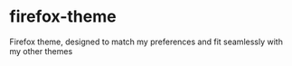 # firefox-theme
Firefox theme, designed to match my preferences and fit seamlessly with my other themes
